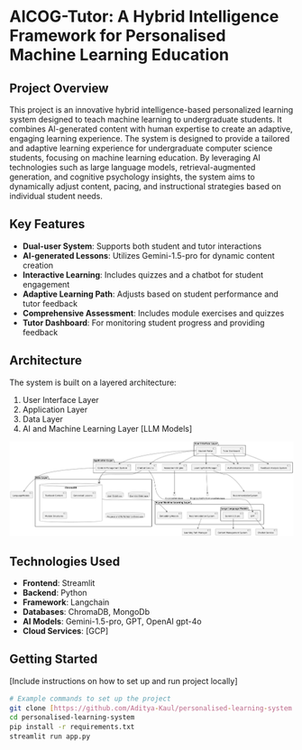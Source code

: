 # AICOG-Tutor: A Hybrid Intelligence Framework for Personalised Machine Learning Education

## Project Overview
This project is an innovative hybrid intelligence-based personalized learning system designed to teach machine learning to undergraduate students. It combines AI-generated content with human expertise to create an adaptive, engaging learning experience. The system is designed to provide a tailored and adaptive learning experience for undergraduate computer science students, focusing on machine learning education. By leveraging AI technologies such as large language models, retrieval-augmented generation, and cognitive psychology insights, the system aims to dynamically adjust content, pacing, and instructional strategies based on individual student needs.

## Key Features
- **Dual-user System**: Supports both student and tutor interactions
- **AI-generated Lessons**: Utilizes Gemini-1.5-pro for dynamic content creation
- **Interactive Learning**: Includes quizzes and a chatbot  for student engagement
- **Adaptive Learning Path**: Adjusts based on student performance and tutor feedback
- **Comprehensive Assessment**: Includes module exercises and quizzes
- **Tutor Dashboard**: For monitoring student progress and providing feedback

## Architecture
The system is built on a layered architecture:
1. User Interface Layer
2. Application Layer
3. Data Layer
4. AI and Machine Learning Layer [LLM Models]

![Architecture Diagram](uml_diagram.png)

## Technologies Used
- **Frontend**: Streamlit
- **Backend**: Python
- **Framework**: Langchain
- **Databases**: ChromaDB, MongoDb
- **AI Models**: Gemini-1.5-pro, GPT, OpenAI gpt-4o
- **Cloud Services**: [GCP]

## Getting Started
[Include instructions on how to set up and run project locally]

```bash
# Example commands to set up the project
git clone [https://github.com/Aditya-Kaul/personalised-learning-system.git]
cd personalised-learning-system
pip install -r requirements.txt
streamlit run app.py
